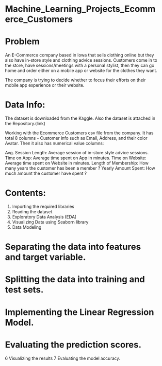 # Machine_Learning_Projects_Ecommerce_Customers
 
# Problem
An E-Commerce company based in Iowa that sells clothing online but they also have in-store style and clothing advice sessions. Customers come in to the store, have sessions/meetings with a personal stylist, then they can go home and order either on a mobile app or website for the clothes they want.

The company is trying to decide whether to focus their efforts on their mobile app experience or their website.

# Data Info:
The dataset is downloaded from the Kaggle. Also the dataset is attached in the Repository.(link)

Working with the Ecommerce Customers csv file from the company. It has total 8 columns - Customer info such as Email, Address, and their color Avatar. Then it also has numerical value columns:

Avg. Session Length: Average session of in-store style advice sessions.
Time on App: Average time spent on App in minutes.
Time on Website: Average time spent on Website in minutes.
Length of Membership: How many years the customer has been a member ?
Yearly Amount Spent: How much amount the customer have spent ?

# Contents:
1. Importing the required libraries
2. Reading the dataset
3. Exploratory Data Analysis (EDA)
4. Visualizing Data using Seaborn library
5. Data Modeling
  # Separating the data into features and target variable.
  # Splitting the data into training and test sets.
  # Implementing the Linear Regression Model.
  # Evaluating the prediction scores.
6 Visualizing the results
7 Evaluating the model accuracy.
